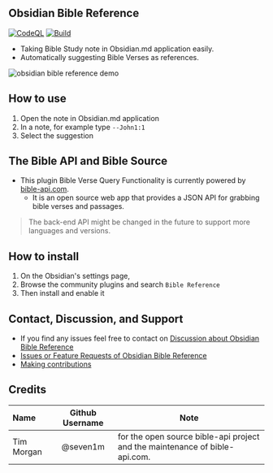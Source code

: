 ## Obsidian Bible Reference
[![CodeQL](https://github.com/tim-hub/obsidian-bible-reference/actions/workflows/codeql-analysis.yml/badge.svg)](https://github.com/tim-hub/obsidian-bible-reference/actions/workflows/codeql-analysis.yml) [![Build](https://github.com/tim-hub/obsidian-bible-reference/actions/workflows/build.yml/badge.svg)](https://github.com/tim-hub/obsidian-bible-reference/actions/workflows/build.yml)

- Taking Bible Study note in Obsidian.md application easily.
- Automatically suggesting Bible Verses as references.

![obsidian bible reference demo](https://raw.githubusercontent.com/tim-hub/obsidian-bible-reference/master/demo/obsidian-bible-reference-demo.gif)

## How to use
1. Open the note in Obsidian.md application
2. In a note, for example type `--John1:1`
3. Select the suggestion

## The Bible API and Bible Source
- This plugin Bible Verse Query Functionality is currently powered by [bible-api.com](https://bible-api.com/). 
  - It is an open source web app that provides a JSON API for grabbing bible verses and passages.
> The back-end API might be changed in the future to support more languages and versions.

## How to install
1. On the Obsidian's settings page,
2. Browse the community plugins and search `Bible Reference`
3. Then install and enable it

## Contact, Discussion, and Support
- If you find any issues feel free to contact on [Discussion about Obsidian Bible Reference](https://github.com/tim-hub/obsidian-bible-reference/discussions)
- [Issues or Feature Requests of Obsidian Bible Reference](https://github.com/tim-hub/obsidian-bible-reference/issues)
- [Making contributions](CONTRIBUTION.md)


## Credits

| Name | Github Username | Note |
| :--- | :-----: | ----------- | 
| Tim Morgan | @seven1m | for the open source bible-api project and the maintenance of bible-api.com. |
